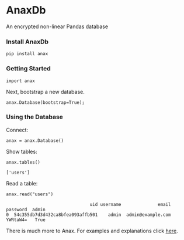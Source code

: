 # AnaxDb
An encrypted non-linear Pandas database

### Install AnaxDb

```
pip install anax
```

### Getting Started

```
import anax
```

Next, bootstrap a new database.

```
anax.Database(bootstrap=True);
```

### Using the Database

Connect:

```
anax = anax.Database()
```

Show tables:

```
anax.tables()

['users']
```

Read a table:

```
anax.read("users")

                                uid username              email  password  admin
0  54c355db7d3d432ca8bfea093affb501    admin  admin@example.com  YWRtaW4=   True
```

There is much more to Anax. For examples and explanations click <a href="https://github.com/abrahamrhoffman/AnaxDb/tree/master/examples">here</a>.


